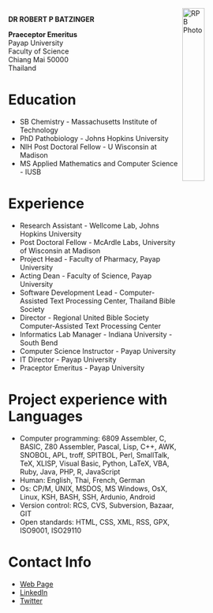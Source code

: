 <img src="http://rbatzing.github.io/img/bob5.png" alt="RPB Photo" align="right" width="30%"/>

**DR ROBERT P BATZINGER**

__Praeceptor Emeritus__<br/>
Payap University<br>
Faculty of Science<br>
Chiang Mai 50000<br>
Thailand<br>



# Education

* SB Chemistry - Massachusetts Institute of Technology
* PhD Pathobiology - Johns Hopkins University
* NIH Post Doctoral Fellow - U Wisconsin at Madison
* MS Applied Mathematics and Computer Science - IUSB

# Experience
* Research Assistant - Wellcome Lab, Johns Hopkins University
* Post Doctoral Fellow - McArdle Labs, University of Wisconsin at Madison
* Project Head - Faculty of Pharmacy, Payap University
* Acting Dean - Faculty of Science, Payap University
* Software Development Lead - Computer-Assisted Text Processing Center, Thailand Bible Society
* Director - Regional United Bible Society Computer-Assisted Text Processing Center
* Informatics Lab Manager - Indiana University - South Bend
* Computer Science Instructor - Payap University
* IT Director - Payap University
* Praceptor Emeritus - Payap University

# Project experience with Languages
* Computer programming: 6809 Assembler, C, BASIC, Z80 Assembler, Pascal, Lisp, C++, AWK, SNOBOL, APL, troff, SPITBOL, Perl, SmallTalk, TeX, XLISP, Visual Basic,  Python, LaTeX, VBA, Ruby, Java, PHP, R, JavaScript
* Human: English, Thai, French, German
* Os: CP/M, UNIX, MSDOS, MS Windows, OsX, Linux, KSH, BASH, SSH, Ardunio, Android
* Version control: RCS, CVS, Subversion, Bazaar, GIT
* Open standards: HTML, CSS, XML, RSS, GPX, ISO9001, ISO29110

# Contact Info
* [Web Page](http://science.payap.ac.th/cs/bob)
* [LinkedIn](https://www.linkedin.com/in/robert-batzinger)
* [Twitter](https://twitter.com/rbatz)

